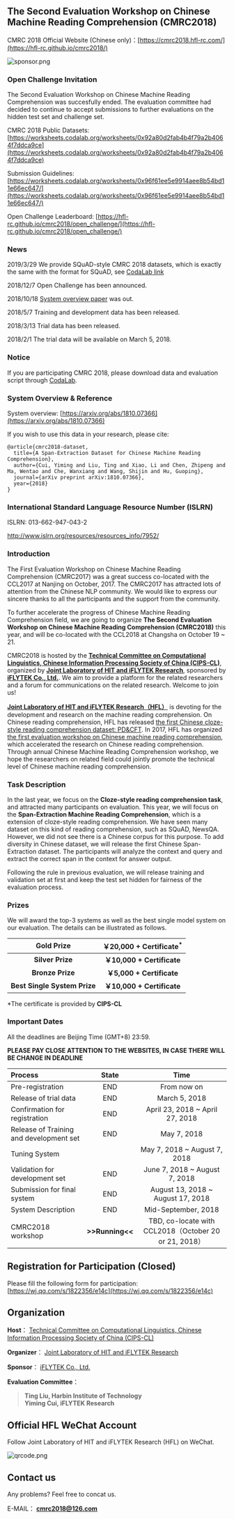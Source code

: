 ## The Second Evaluation Workshop on Chinese Machine Reading Comprehension (CMRC2018)

CMRC 2018 Official Website (Chinese only)：[https://cmrc2018.hfl-rc.com/](https://hfl-rc.github.io/cmrc2018/)


![sponsor.png](https://github.com/ymcui/cmrc2018/blob/master/sponsor.png)

### Open Challenge Invitation
The Second Evaluation Workshop on Chinese Machine Reading Comprehension was succesfully ended. The evaluation committee had decided to continue to accept submissions to further evaluations on the hidden test set and challenge set. 

CMRC 2018 Public Datasets: [https://worksheets.codalab.org/worksheets/0x92a80d2fab4b4f79a2b4064f7ddca9ce](https://worksheets.codalab.org/worksheets/0x92a80d2fab4b4f79a2b4064f7ddca9ce)

Submission Guidelines: [https://worksheets.codalab.org/worksheets/0x96f61ee5e9914aee8b54bd11e66ec647/](https://worksheets.codalab.org/worksheets/0x96f61ee5e9914aee8b54bd11e66ec647/)

Open Challenge Leaderboard: [https://hfl-rc.github.io/cmrc2018/open_challenge/](https://hfl-rc.github.io/cmrc2018/open_challenge/)


### News
2019/3/29 We provide SQuAD-style CMRC 2018 datasets, which is exactly the same with the format for SQuAD, see [CodaLab link](https://worksheets.codalab.org/worksheets/0x92a80d2fab4b4f79a2b4064f7ddca9ce)

2018/12/7 Open Challenge has been announced.

2018/10/18 [System overview paper](https://arxiv.org/abs/1810.07366) was out.

2018/5/7 Training and development data has been released.

2018/3/13 Trial data has been released.

2018/2/1 The trial data will be available on March 5, 2018.

### Notice
If you are participating CMRC 2018, please download data and evaluation script through [CodaLab](https://worksheets.codalab.org/worksheets/0x92a80d2fab4b4f79a2b4064f7ddca9ce/).


### System Overview & Reference
System overview: [https://arxiv.org/abs/1810.07366](https://arxiv.org/abs/1810.07366)

If you wish to use this data in your research, please cite:

```
@article{cmrc2018-dataset,
  title={A Span-Extraction Dataset for Chinese Machine Reading Comprehension},
  author={Cui, Yiming and Liu, Ting and Xiao, Li and Chen, Zhipeng and Ma, Wentao and Che, Wanxiang and Wang, Shijin and Hu, Guoping},
  journal={arXiv preprint arXiv:1810.07366},
  year={2018}
}
```
### International Standard Language Resource Number (ISLRN)
ISLRN: 013-662-947-043-2

http://www.islrn.org/resources/resources_info/7952/

### Introduction
The First Evaluation Workshop on Chinese Machine Reading Comprehension (CMRC2017) was a great success co-located with the CCL2017 at Nanjing on October, 2017. The CMRC2017 has attracted lots of attention from the Chinese NLP community. We would like to express our sincere thanks to all the participants and the support from the community.

To further accelerate the progress of Chinese Machine Reading Comprehension field, we are going to organize **The Second Evaluation Workshop on Chinese Machine Reading Comprehension (CMRC2018)** this year, and will be co-located with the CCL2018 at Changsha on October 19 ~ 21.

CMRC2018 is hosted by the **[Technical Committee on Computational Linguistics, Chinese Information Processing Society of China (CIPS-CL)](http://www.cips-cl.org)**, organized by **[Joint Laboratory of HIT and iFLYTEK Research](http://rc.hfl-tek.com)**, sponsored by **[iFLYTEK Co., Ltd.](http://www.iflytek.com)**. We aim to provide a platform for the related researchers and a forum for communications on the related research. Welcome to join us!

**[Joint Laboratory of HIT and iFLYTEK Research（HFL）](http://rc.hfl-tek.com)** is devoting for the development and research on the machine reading comprehension. On Chinese reading comprehension, HFL has released [the first Chinese cloze-style reading comprehension dataset: PD&CFT](https://github.com/ymcui/Chinese-RC-Dataset). In 2017, HFL has organized [the first evaluation workshop on Chinese machine reading comprehension](https://github.com/ymcui/cmrc2017), which accelerated the research on Chinese reading comprehension. Through annual Chinese Machine Reading Comprehension workshop, we hope the researchers on related field could jointly promote the technical level of Chinese machine reading comprehension.


### Task Description
In the last year, we focus on the **Cloze-style reading comprehension task**, and attracted many participants on evaluation. This year, we will focus on the **Span-Extraction Machine Reading Comprehension**, which is a extension of cloze-style reading comprehension. We have seen many dataset on this kind of reading comprehension, such as SQuAD, NewsQA. However, we did not see there is a Chinese corpus for this purpose. To add diversity in Chinese dataset, we will release the first Chinese Span-Extraction dataset. The participants will analyze the context and query and extract the correct span in the context for answer output.

Following the rule in previous evaluation, we will release training and validation set at first and keep the test set hidden for fairness of the evaluation process.


### Prizes
We will award the top-3 systems as well as the best single model system on our evaluation. The details can be illustrated as follows.

| **Gold Prize** | **￥20,000 + Certificate<sup>*</sup>** |
| :-----: | :-------: |
| **Silver Prize** | **￥10,000 + Certificate** |
| **Bronze Prize** | **￥5,000 + Certificate** |
| **Best Single System Prize** | **￥10,000 + Certificate** |

\*The certificate is provided by **CIPS-CL**


### Important Dates
All the deadlines are Beijing Time (GMT+8) 23:59.

**PLEASE PAY CLOSE ATTENTION TO THE WEBSITES, IN CASE THERE WILL BE CHANGE IN DEADLINE**

|  Process | State | Time |
| :----- | :---: | :---: |
| Pre-registration | END | From now on |
| Release of trial data | END | March 5, 2018 |
| Confirmation for registration | END | April 23, 2018 ~ April 27, 2018 |
| Release of Training and development set | END | May 7, 2018 |
| Tuning System |  | May 7, 2018 ~ August 7, 2018 |
| Validation for development set | END | June 7, 2018 ~ August 7, 2018 |
| Submission for final system | END | August 13, 2018 ~ August 17, 2018 |
| System Description | END |  Mid-September, 2018 |
| CMRC2018 workshop | **>>Running<<** | TBD, co-locate with CCL2018（October 20 or 21, 2018） |


## Registration for Participation (Closed)
Please fill the following form for participation: [https://wj.qq.com/s/1822356/e14c](https://wj.qq.com/s/1822356/e14c)

## Organization
**Host**： [Technical Committee on Computational Linguistics, Chinese Information Processing Society of China (CIPS-CL)](http://www.cips-cl.org)

**Organizer**： [Joint Laboratory of HIT and iFLYTEK Research](http://rc.hfl-tek.com)

**Sponsor**： [iFLYTEK Co., Ltd.](http://www.iflytek.com)

**Evaluation Committee**：
> **Ting Liu, Harbin Institute of Technology
<br>Yiming Cui, iFLYTEK Research**


## Official HFL WeChat Account
Follow Joint Laboratory of HIT and iFLYTEK Research (HFL) on WeChat.

![qrcode.png](https://github.com/ymcui/cmrc2018/blob/master/qrcode.jpg)

## Contact us
Any problems? Feel free to concat us.

E-MAIL： **[cmrc2018@126.com](mailto:cmrc2018@126.com)**
